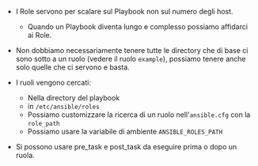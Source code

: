 * I Role servono per scalare sul Playbook non sul numero degli host.
  * Quando un Playbook diventa lungo e complesso possiamo affidarci ai Role.
* Non dobbiamo necessariamente tenere tutte le directory che di base ci sono sotto a un ruolo (vedere il ruolo `example`), possiamo
  tenere anche solo quelle che ci servono e basta.
* I ruoli vengono cercati:
  * Nella directory del playbook
  * in `/etc/ansible/roles`
  * Possiamo customizzare la ricerca di un ruolo nell'`ansible.cfg` con la `role_path`
  * Possiamo usare la variabile di ambiente `ANSIBLE_ROLES_PATH`

* Si possono usare pre_task e post_task da eseguire prima o dopo un ruola.